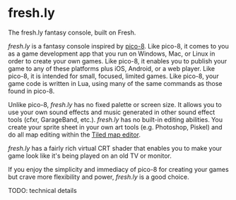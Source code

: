 # fresh.ly
The fresh.ly fantasy console, built on Fresh.

*fresh.ly* is a fantasy console inspired by [pico-8](https://www.lexaloffle.com/pico-8.php). Like pico-8, it comes to you as a game development app that you run on Windows, Mac, or Linux in order to create your own games. Like pico-8, it enables you to publish your game to any of these platforms plus iOS, Android, or a web player. Like pico-8, it is intended for small, focused, limited games. Like pico-8, your game code is written in Lua, using many of the same commands as those found in pico-8.

Unlike pico-8, *fresh.ly* has no fixed palette or screen size. It allows you to use your own sound effects and music generated in other sound effect tools (cfxr, GarageBand, etc.). *fresh.ly* has no built-in editing abilities. You create your sprite sheet in your own art tools (e.g. Photoshop, Piskel) and do all map editing within the [Tiled map editor](https://www.mapeditor.org).

*fresh.ly* has a fairly rich virtual CRT shader that enables you to make your game look like it's being played on an old TV or monitor.

If you enjoy the simplicity and immediacy of pico-8 for creating your games but crave more flexibility and power, *fresh.ly* is a good choice.

TODO: technical details
